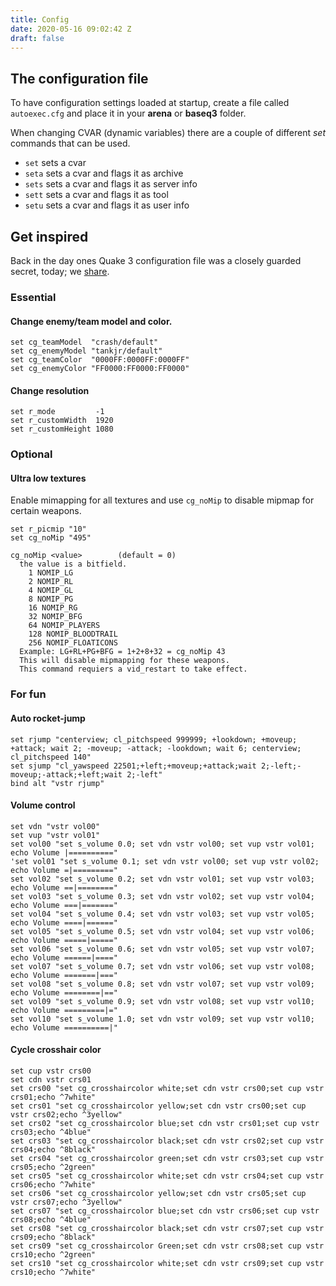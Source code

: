 ```yaml
---
title: Config
date: 2020-05-16 09:02:42 Z
draft: false
---
```


## The configuration file

To have configuration settings loaded at startup, create a file called `autoexec.cfg` and place it in your **arena** or **baseq3** folder.

When changing CVAR (dynamic variables) there are a couple of different *set* commands that can be used.

- `set` sets a cvar
- `seta` sets a cvar and flags it as archive
- `sets` sets a cvar and flags it as server info
- `sett` sets a cvar and flags it as tool
- `setu` sets a cvar and flags it as user info

## Get inspired

Back in the day ones Quake 3 configuration file was a closely guarded secret, today; we [share](https://github.com/ra3se/Quake-3-Rocket-Arena-3-Configs).

### Essential

#### Change enemy/team model and color.

```
set cg_teamModel  "crash/default"
set cg_enemyModel "tankjr/default"
set cg_teamColor  "0000FF:0000FF:0000FF"
set cg_enemyColor "FF0000:FF0000:FF0000"
```

#### Change resolution

```
set r_mode         -1
set r_customWidth  1920
set r_customHeight 1080
```

### Optional


#### Ultra low textures

Enable mimapping for all textures and use `cg_noMip` to disable mipmap for certain weapons.

```
set r_picmip "10"
set cg_noMip "495"
```

```
cg_noMip <value>        (default = 0)
  the value is a bitfield.
    1 NOMIP_LG
    2 NOMIP_RL
    4 NOMIP_GL
    8 NOMIP_PG
    16 NOMIP_RG
    32 NOMIP_BFG
    64 NOMIP_PLAYERS
    128 NOMIP_BLOODTRAIL
    256 NOMIP_FLOATICONS
  Example: LG+RL+PG+BFG = 1+2+8+32 = cg_noMip 43
  This will disable mipmapping for these weapons.
  This command requiers a vid_restart to take effect.
```

### For fun

#### Auto rocket-jump

```
set rjump "centerview; cl_pitchspeed 999999; +lookdown; +moveup; +attack; wait 2; -moveup; -attack; -lookdown; wait 6; centerview; cl_pitchspeed 140"
set sjump "cl_yawspeed 22501;+left;+moveup;+attack;wait 2;-left;-moveup;-attack;+left;wait 2;-left"
bind alt "vstr rjump"
```

#### Volume control

```
set vdn	"vstr vol00"
set vup	"vstr vol01"
set vol00 "set s_volume 0.0; set vdn vstr vol00; set vup vstr vol01; echo Volume |=========="
'set vol01 "set s_volume 0.1; set vdn vstr vol00; set vup vstr vol02; echo Volume =|========="
set vol02 "set s_volume 0.2; set vdn vstr vol01; set vup vstr vol03; echo Volume ==|========"
set vol03 "set s_volume 0.3; set vdn vstr vol02; set vup vstr vol04; echo Volume ===|======="
set vol04 "set s_volume 0.4; set vdn vstr vol03; set vup vstr vol05; echo Volume ====|======"
set vol05 "set s_volume 0.5; set vdn vstr vol04; set vup vstr vol06; echo Volume =====|====="
set vol06 "set s_volume 0.6; set vdn vstr vol05; set vup vstr vol07; echo Volume ======|===="
set vol07 "set s_volume 0.7; set vdn vstr vol06; set vup vstr vol08; echo Volume =======|==="
set vol08 "set s_volume 0.8; set vdn vstr vol07; set vup vstr vol09; echo Volume ========|=="
set vol09 "set s_volume 0.9; set vdn vstr vol08; set vup vstr vol10; echo Volume =========|="
set vol10 "set s_volume 1.0; set vdn vstr vol09; set vup vstr vol10; echo Volume ==========|"
```

#### Cycle crosshair color

```
set cup vstr crs00
set cdn vstr crs01
set crs00 "set cg_crosshaircolor white;set cdn vstr crs00;set cup vstr crs01;echo ^7white"
set crs01 "set cg_crosshaircolor yellow;set cdn vstr crs00;set cup vstr crs02;echo ^3yellow"
set crs02 "set cg_crosshaircolor blue;set cdn vstr crs01;set cup vstr crs03;echo ^4blue"
set crs03 "set cg_crosshaircolor black;set cdn vstr crs02;set cup vstr crs04;echo ^8black"
set crs04 "set cg_crosshaircolor green;set cdn vstr crs03;set cup vstr crs05;echo ^2green"
set crs05 "set cg_crosshaircolor white;set cdn vstr crs04;set cup vstr crs06;echo ^7white"
set crs06 "set cg_crosshaircolor yellow;set cdn vstr crs05;set cup vstr crs07;echo ^3yellow"
set crs07 "set cg_crosshaircolor blue;set cdn vstr crs06;set cup vstr crs08;echo ^4blue"
set crs08 "set cg_crosshaircolor black;set cdn vstr crs07;set cup vstr crs09;echo ^8black"
set crs09 "set cg_crosshaircolor Green;set cdn vstr crs08;set cup vstr crs10;echo ^2green"
set crs10 "set cg_crosshaircolor white;set cdn vstr crs09;set cup vstr crs10;echo ^7white"
```
